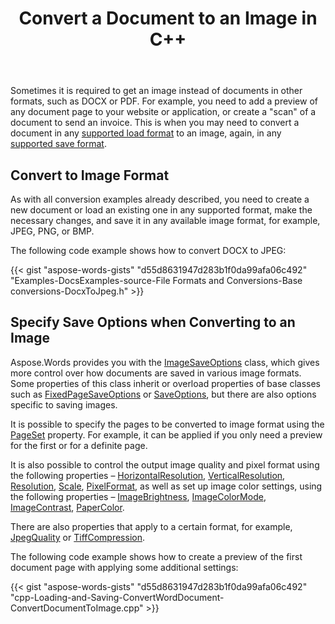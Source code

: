 ﻿---
title: Convert a Document to an Image in C++
articleTitle: Convert a Document to an Image
linktitle: Convert a Document to an Image
type: docs
description: "Aspose.Words for C++ allows you to convert a document to any supported image format, such as JPEG or PNG, to create a document preview or create a document scan to send an invoice."
weight: 43
url: /cpp/convert-a-document-to-an-image/
---

Sometimes it is required to get an image instead of documents in other formats, such as DOCX or PDF. For example, you need to add a preview of any document page to your website or application, or create a "scan" of a document to send an invoice. This is when you may need to convert a document in any [supported load format](https://apireference.aspose.com/words/cpp/namespace/aspose.words#loadformat) to an image, again, in any [supported save format](https://apireference.aspose.com/words/cpp/namespace/aspose.words#saveformat).

## Convert to Image Format

As with all conversion examples already described, you need to create a new document or load an existing one in any supported format, make the necessary changes, and save it in any available image format, for example, JPEG, PNG, or BMP.

The following code example shows how to convert DOCX to JPEG:

{{< gist "aspose-words-gists" "d55d8631947d283b1f0da99afa06c492" "Examples-DocsExamples-source-File Formats and Conversions-Base conversions-DocxToJpeg.h" >}}

## Specify Save Options when Converting to an Image

Aspose.Words provides you with the [ImageSaveOptions](https://apireference.aspose.com/words/cpp/class/aspose.words.saving.image_save_options) class, which gives more control over how documents are saved in various image formats. Some properties of this class inherit or overload properties of base classes such as [FixedPageSaveOptions](https://apireference.aspose.com/words/cpp/class/aspose.words.saving.fixed_page_save_options) or [SaveOptions](https://apireference.aspose.com/words/cpp/class/aspose.words.saving.save_options), but there are also options specific to saving images.

It is possible to specify the pages to be converted to image format using the [PageSet](https://apireference.aspose.com/words/cpp/class/aspose.words.saving.image_save_options#get_pageset) property. For example, it can be applied if you only need a preview for the first or for a definite page.

It is also possible to control the output image quality and pixel format using the following properties – [HorizontalResolution](https://apireference.aspose.com/words/cpp/class/aspose.words.saving.image_save_options#set_horizontalresolution), [VerticalResolution](https://apireference.aspose.com/words/cpp/class/aspose.words.saving.image_save_options#get_verticalresolution_const), [Resolution](https://apireference.aspose.com/words/cpp/class/aspose.words.saving.image_save_options#set_resolution), [Scale](https://apireference.aspose.com/words/cpp/class/aspose.words.saving.image_save_options#set_scale), [PixelFormat](https://apireference.aspose.com/words/cpp/class/aspose.words.saving.image_save_options#get_pixelformat_const), as well as set up image color settings, using the following properties – [ImageBrightness](https://apireference.aspose.com/words/cpp/class/aspose.words.saving.image_save_options#get_imagebrightness_const), [ImageColorMode](https://apireference.aspose.com/words/cpp/class/aspose.words.saving.image_save_options#get_imagecolormode_const), [ImageContrast](https://apireference.aspose.com/words/cpp/class/aspose.words.saving.image_save_options#get_imagecontrast_const), [PaperColor](https://apireference.aspose.com/words/cpp/class/aspose.words.saving.image_save_options#get_papercolor).

There are also properties that apply to a certain format, for example, [JpegQuality](https://apireference.aspose.com/words/cpp/class/aspose.words.saving.image_save_options#get_jpegquality) or [TiffCompression](https://apireference.aspose.com/words/cpp/class/aspose.words.saving.image_save_options#get_tiffcompression_const).

The following code example shows how to create a preview of the first document page with applying some additional settings:


{{< gist "aspose-words-gists" "d55d8631947d283b1f0da99afa06c492" "cpp-Loading-and-Saving-ConvertWordDocument-ConvertDocumentToImage.cpp" >}}
